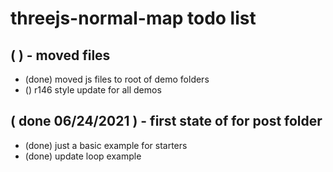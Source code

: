 # threejs-normal-map todo list

## ( ) - moved files
* (done) moved js files to root of demo folders
* () r146 style update for all demos

## ( done 06/24/2021 ) - first state of for post folder
* (done) just a basic example for starters
* (done) update loop example